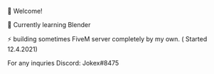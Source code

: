 👋 Welcome!

🚀 Currently learning Blender

⚡️ building sometimes FiveM server completely by my own. ( Started 12.4.2021)

For any inquries
Discord: Jokex#8475
